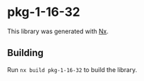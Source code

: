 # pkg-1-16-32

This library was generated with [Nx](https://nx.dev).

## Building

Run `nx build pkg-1-16-32` to build the library.
